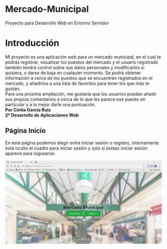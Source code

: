 # Mercado-Municipal
Proyecto para Desarrollo Web en Entorno Servidor
# Introducción
Mi proyecto es una aplicación web para un mercado municipal, en el cual te podrás registrar, visualizar los puestos del mercado y el usuario registrado también tendrá control sobre sus datos personales y modificarlos si quisiera, o darse de baja en cualquier momento.
Se podrá obtener información a cerca de los puestos que se encuentren registrados en el mercado, y añadirlos a una lista de favoritos
para tener los que más te gustan.<br>
Para una proxima ampliación, me gustaría que los usuarios puedan añadir sus propios comentarios a cerca de lo que les parece ese puesto en particular y a lo mejor darle una puntuación.<br>
**Por Cintia García Ruiz** <br>
**2º Desarrollo de Aplicaciones Web**

## Página Inicio
En esta página podemos elegir entre iniciar sesión o registro, internamente está oculto el cuadro para iniciar sesión y solo si pulsas iniciar sesión aparece para loguearse:

<img src="capturas/index.png" width="600px">

